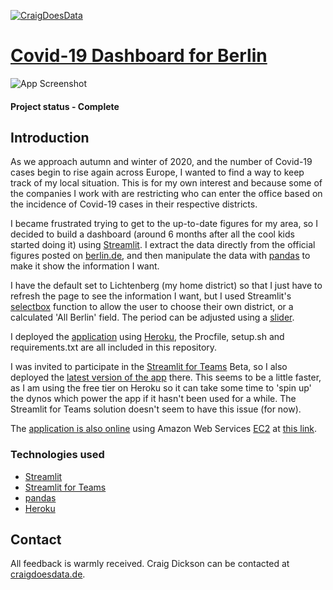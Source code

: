 [![CraigDoesData][logo]][link]

[logo]: https://www.craigdoesdata.de/img/logo/logo.png
[link]: https://www.craigdoesdata.de/


# [Covid-19 Dashboard for Berlin](https://s4a.streamlit.io/thecraigd/berlin_covid_dashboard/master/BerlinDashboard.py/+/)


![App Screenshot](https://www.craigdoesdata.de/img/berlindashboard.jpg)

#### Project status - Complete


## Introduction

As we approach autumn and winter of 2020, and the number of Covid-19 cases begin to rise again across Europe, I wanted to find a way to keep track of my local situation. This is for my own interest and because some of the companies I work with are restricting who can enter the office based on the incidence of Covid-19 cases in their respective districts.

I became frustrated trying to get to the up-to-date figures for my area, so I decided to build a dashboard (around 6 months after all the cool kids started doing it) using [Streamlit](https://www.streamlit.io). I extract the data directly from the official figures posted on [berlin.de](https://www.berlin.de/lageso/gesundheit/infektionsepidemiologie-infektionsschutz/corona/tabelle-bezirke-gesamtuebersicht/), and then manipulate the data with [pandas](https://pandas.pydata.org/) to make it show the information I want.

I have the default set to Lichtenberg (my home district) so that I just have to refresh the page to see the information I want, but I used Streamlit's [selectbox](https://docs.streamlit.io/en/stable/api.html#streamlit.selectbox) function to allow the user to choose their own district, or a calculated 'All Berlin' field. The period can be adjusted using a [slider](https://docs.streamlit.io/en/stable/api.html#streamlit.slider).

I deployed the [application](https://berlin-covid.herokuapp.com/) using [Heroku](https://www.heroku.com), the Procfile, setup.sh and requirements.txt are all included in this repository.

I was invited to participate in the [Streamlit for Teams](https://www.streamlit.io/for-teams) Beta, so I also deployed the [latest version of the app](https://s4a.streamlit.io/thecraigd/berlin_covid_dashboard/master/BerlinDashboard.py/+/) there. This seems to be a little faster, as I am using the free tier on Heroku so it can take some time to 'spin up' the dynos which power the app if it hasn't been used for a while. The Streamlit for Teams solution doesn't seem to have this issue (for now).

The [application is also online](http://ec2-18-195-169-201.eu-central-1.compute.amazonaws.com:8501/) using Amazon Web Services [EC2](https://aws.amazon.com/ec2/) at [this link](http://ec2-18-195-169-201.eu-central-1.compute.amazonaws.com:8501/).


### Technologies used
* [Streamlit](https://www.streamlit.io)
* [Streamlit for Teams](https://www.streamlit.io/for-teams)
* [pandas](https://pandas.pydata.org/)
* [Heroku](https://www.heroku.com)


## Contact
All feedback is warmly received. Craig Dickson can be contacted at [craigdoesdata.de](https://www.craigdoesdata.de/contact.html).
